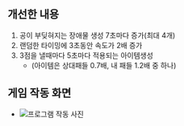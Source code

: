 ## 개선한 내용
1. 공이 부딪혀지는 장애물 생성 7초마다 증가(최대 4개)
2. 랜덤한 타이밍에 3초동안 속도가 2배 증가
3. 3점을 낼때마다 5초마다 적용되는 아이템생성
     - (아이템은 상대패들 0.7배, 내 패들 1.2배 중 하나)
## 게임 작동 화면
  - ![프로그램 작동 사진]()
